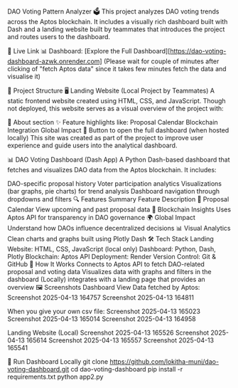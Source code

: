 DAO Voting Pattern Analyzer 🗳️
This project analyzes DAO voting trends across the Aptos blockchain. It includes a visually rich dashboard built with Dash and a landing website built by teammates that introduces the project and routes users to the dashboard.

🔗 Live Link
📊 Dashboard: [Explore the Full Dashboard][https://dao-voting-dashboard-azwk.onrender.com]
(Please wait for couple of minutes after clicking of "fetch Aptos data" since it takes few minutes fetch the data and visualise it)

🧩 Project Structure
🖥️ Landing Website (Local Project by Teammates)
A static frontend website created using HTML, CSS, and JavaScript. Though not deployed, this website serves as a visual overview of the project with:

📝 About section
✨ Feature highlights like:
Proposal Calendar
Blockchain Integration
Global Impact
🚀 Button to open the full dashboard (when hosted locally)
This site was created as part of the project to improve user experience and guide users into the analytical dashboard.

📊 DAO Voting Dashboard (Dash App)
A Python Dash-based dashboard that fetches and visualizes DAO data from the Aptos blockchain. It includes:

DAO-specific proposal history
Voter participation analytics
Visualizations (bar graphs, pie charts) for trend analysis
Dashboard navigation through dropdowns and filters
🔍 Features Summary
Feature	Description
📅 Proposal Calendar	View upcoming and past proposal data
🔐 Blockchain Insights	Uses Aptos API for transparency in DAO governance
🌍 Global Impact	Understand how DAOs influence decentralized decisions
📊 Visual Analytics	Clean charts and graphs built using Plotly Dash
🛠 Tech Stack
Landing Website: HTML, CSS, JavaScript (local only)
Dashboard: Python, Dash, Plotly
Blockchain: Aptos API
Deployment: Render
Version Control: Git & GitHub
🧠 How It Works
Connects to Aptos API to fetch DAO-related proposal and voting data
Visualizes data with graphs and filters in the dashboard
(Locally) integrates with a landing page that provides an overview
🖼️ Screenshots
Dashboard View
Data fetched by Aptos:
Screenshot 2025-04-13 164757 Screenshot 2025-04-13 164811

When you give your own csv file:
Screenshot 2025-04-13 165023 Screenshot 2025-04-13 165014 Screenshot 2025-04-13 164958

Landing Website (Local)
Screenshot 2025-04-13 165526 Screenshot 2025-04-13 165614 Screenshot 2025-04-13 165557 Screenshot 2025-04-13 165541

🧪 Run Dashboard Locally
git clone https://github.com/lokitha-muni/dao-voting-dashboard.git
cd dao-voting-dashboard
pip install -r requirements.txt
python app2.py
